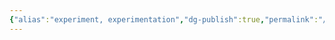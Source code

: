 ```yaml
---
{"alias":"experiment, experimentation","dg-publish":true,"permalink":"/cards/related-concepts-and-theories/experimentation/","dgPassFrontmatter":true,"noteIcon":"1","created":"2023-02-06T11:52:48.725+01:00","updated":"2023-02-06T11:54:37.495+01:00"}
---
```



